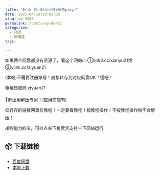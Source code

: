 ```yaml
---
title: "Erik 01-05女仆装+长椅play~"
date: 2025-04-18T20:01:06
slug: wp-8943
permalink: /posts/wp-8943/
categories:
  - 动漫
  - 动漫盖
tags:

---
```


如果两个网盘都没有资源了，看这个网站👉①link3.cc/xianyu21或②vlink.cc/ziyuan21

(本站)不需要注册账号！直接转存到对应网盘OK？懂吧！

🟢解压密码:ziyuan21

🔵解压用解压专家！(应用商店有)

🟡转存的链接网盘有教程！一定要看教程！按教程操作！不按教程操作你不会解压！

💰🈶能力的宝，可以点左下角赞赏支持一下网站运行

## 📦 下载链接
- [百度网盘](https://blziyuan21.com/pay-download/8943?key=07baf2be73&down_id=0)
- [本地下载](https://blziyuan21.com/pay-download/8943?key=07baf2be73&down_id=1)

